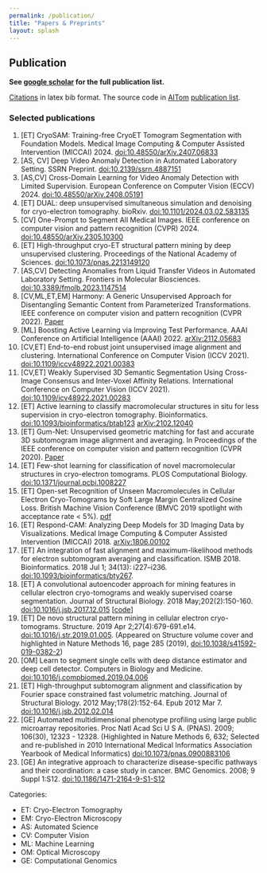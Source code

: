 ```yaml
---
permalink: /publication/
title: "Papers & Preprints"
layout: splash
---
```

## Publication

**See [google scholar](https://scholar.google.com/citations?hl=en&user=Y3Cqt0cAAAAJ&view_op=list_works&sortby=pubdate) for the full publication list.** 

[Citations](https://raw.githubusercontent.com/xulabs/xulabs.github.io/master/doc/reference_xulab.bib) in latex bib format. The source code in [AITom](https://github.com/xulabs/aitom) [publication list](https://github.com/xulabs/aitom/blob/master/doc/publications.md).

### Selected publications

1. [ET] CryoSAM: Training-free CryoET Tomogram Segmentation with Foundation Models. Medical Image Computing & Computer Assisted Intervention (MICCAI) 2024. [doi:10.48550/arXiv.2407.06833](https://doi.org/10.48550/arXiv.2407.06833)
1. [AS, CV] Deep Video Anomaly Detection in Automated Laboratory Setting. SSRN Preprint. [doi:10.2139/ssrn.4887151](http://dx.doi.org/10.2139/ssrn.4887151)
1. [AS,CV] Cross-Domain Learning for Video Anomaly Detection with Limited Supervision. European Conference on Computer Vision (ECCV) 2024. [doi:10.48550/arXiv.2408.05191](https://doi.org/10.48550/arXiv.2408.05191)
1. [ET] DUAL: deep unsupervised simultaneous simulation and denoising for cryo-electron tomography. bioRxiv. [doi:10.1101/2024.03.02.583135](https://doi.org/10.1101/2024.03.02.583135)
1. [CV] One-Prompt to Segment All Medical Images. IEEE conference on computer vision and pattern recognition (CVPR) 2024. [doi:10.48550/arXiv.2305.10300](https://doi.org/10.48550/arXiv.2305.10300)
1. [ET] High-throughput cryo-ET structural pattern mining by deep unsupervised clustering. Proceedings of the National Academy of Sciences. [doi:10.1073/pnas.2213149120](https://www.pnas.org/doi/10.1073/pnas.2213149120)
1. [AS,CV] Detecting Anomalies from Liquid Transfer Videos in Automated Laboratory Setting. Frontiers in Molecular Biosciences. [doi:10.3389/fmolb.2023.1147514](https://doi.org/10.3389/fmolb.2023.1147514)
1. [CV,ML,ET,EM] Harmony: A Generic Unsupervised Approach for Disentangling Semantic Content from Parameterized Transformations. IEEE conference on computer vision and pattern recognition (CVPR 2022). [Paper](https://openaccess.thecvf.com/content/CVPR2022/html/Uddin_Harmony_A_Generic_Unsupervised_Approach_for_Disentangling_Semantic_Content_From_CVPR_2022_paper.html)
1. [ML] Boosting Active Learning via Improving Test Performance. AAAI Conference on Artificial Intelligence (AAAI) 2022. [arXiv:2112.05683](https://arxiv.org/abs/2112.05683)
1. [CV,ET] End-to-end robust joint unsupervised image alignment and clustering. International Conference on Computer Vision (ICCV 2021). [doi:10.1109/iccv48922.2021.00383](https://doi.org/10.1109/iccv48922.2021.00383)
1. [CV,ET] Weakly Supervised 3D Semantic Segmentation Using Cross-Image Consensus and Inter-Voxel Affinity Relations. International Conference on Computer Vision (ICCV 2021). [doi:10.1109/icv48922.2021.00283](https://doi.org/10.1109/iccv48922.2021.00283)
1. [ET] Active learning to classify macromolecular structures in situ for less supervision in cryo-electron tomography. Bioinformatics. [doi:10.1093/bioinformatics/btab123](https://doi.org/10.1093/bioinformatics/btab123) [arXiv:2102.12040](https://arxiv.org/abs/2102.12040)
1. [ET] Gum-Net: Unsupervised geometric matching for fast and accurate 3D subtomogram image alignment and averaging. In Proceedings of the IEEE conference on computer vision and pattern recognition (CVPR 2020). [Paper](http://openaccess.thecvf.com/content_CVPR_2020/html/Zeng_Gum-Net_Unsupervised_Geometric_Matching_for_Fast_and_Accurate_3D_Subtomogram_CVPR_2020_paper.html)
1. [ET] Few-shot learning for classification of novel macromolecular structures in cryo-electron tomograms. PLOS Computational Biology. [doi:10.1371/journal.pcbi.1008227](https://doi.org/10.1371/journal.pcbi.1008227)
1. [ET] Open-set Recognition of Unseen Macromolecules in Cellular Electron Cryo-Tomograms by Soft Large Margin Centralized Cosine Loss. British Machine Vision Conference (BMVC 2019 spotlight with acceptance rate < 5%). [pdf](https://www.google.com/url?q=https%3A%2F%2Fbmvc2019.org%2Fwp-content%2Fuploads%2Fpapers%2F0347-paper.pdf&sa=D&sntz=1&usg=AFQjCNHsPGgSr-V9nd4XQgRo6XrbD-Gw3g)
1. [ET] Respond-CAM: Analyzing Deep Models for 3D Imaging Data by Visualizations. Medical Image Computing & Computer Assisted Intervention (MICCAI) 2018. [arXiv:1806.00102](https://www.google.com/url?q=https%3A%2F%2Farxiv.org%2Fabs%2F1806.00102&sa=D&sntz=1&usg=AFQjCNGgP4R3YTn18pWjf3tItO1EJcBocg)
1. [ET] An integration of fast alignment and maximum-likelihood methods for electron subtomogram averaging and classification. ISMB 2018. Bioinformatics. 2018 Jul 1; 34(13): i227–i236\. [doi:10.1093/bioinformatics/bty267](https://www.google.com/url?q=https%3A%2F%2Fdoi.org%2F10.1093%2Fbioinformatics%2Fbty267&sa=D&sntz=1&usg=AFQjCNEzaiJD5hLMLjD4MIKW2O9gJ-Icvg). 
1. [ET] A convolutional autoencoder approach for mining features in cellular electron cryo-tomograms and weakly supervised coarse segmentation. Journal of Structural Biology. 2018 May;202(2):150-160\. [doi:10.1016/j.jsb.2017.12.015](https://www.google.com/url?q=https%3A%2F%2Fdoi.org%2F10.1016%2Fj.jsb.2017.12.015&sa=D&sntz=1&usg=AFQjCNHd6jJBB-Obp_ebGPvYCwwXv9UrkA)  [[code](https://www.google.com/url?q=https%3A%2F%2Fgithub.com%2Fxulabs%2Fprojects%2Ftree%2Fmaster%2Fautoencoder&sa=D&sntz=1&usg=AFQjCNG3kvV1s4UAW8nIBaqZN67rbqN-uA)]
1. [ET] De novo structural pattern mining in cellular electron cryo-tomograms. Structure. 2019 Apr 2;27(4):679-691.e14\. [doi:10.1016/j.str.2019.01.005](https://doi.org/10.1016/j.str.2019.01.005). (Appeared on Structure volume cover and highlighted in Nature Methods 16, page 285 (2019), [doi:10.1038/s41592-019-0382-2](https://www.google.com/url?q=https%3A%2F%2Fdoi.org%2F10.1038%2Fs41592-019-0382-2&sa=D&sntz=1&usg=AFQjCNHMCQyejm_T4RGn8t5EKPadA4XFzA))
1. [OM] Learn to segment single cells with deep distance estimator and deep cell detector. Computers in Biology and Medicine. [doi:10.1016/j.compbiomed.2019.04.006](https://doi.org/10.1016/j.compbiomed.2019.04.006)
1. [ET] High-throughput subtomogram alignment and classification by Fourier space constrained fast volumetric matching. Journal of Structural Biology. 2012 May;178(2):152-64\. Epub 2012 Mar 7. [doi:10.1016/j.jsb.2012.02.014](https://doi.org/10.1016/j.jsb.2012.02.014)
1. [GE] Automated multidimensional phenotype profiling using large public microarray repositories. Proc Natl Acad Sci U S A. (PNAS). 2009; 106(30), 12323 - 12328\. (Highlighted in Nature Methods 6, 632; Selected and re-published in 2010 International Medical Informatics Association Yearbook of Medical Informatics) [doi:10.1073/pnas.0900883106](https://doi.org/10.1073/pnas.0900883106)
1. [GE] An integrative approach to characterize disease-specific pathways and their coordination: a case study in cancer. BMC Genomics. 2008; 9 Suppl 1:S12. [doi:10.1186/1471-2164-9-S1-S12](https://doi.org/10.1186/1471-2164-9-S1-S12)

Categories:

* ET: Cryo-Electron Tomography
* EM: Cryo-Electron Microscopy
* AS: Automated Science
* CV: Computer Vision
* ML: Machine Learning
* OM: Optical Microscopy
* GE: Computational Genomics
